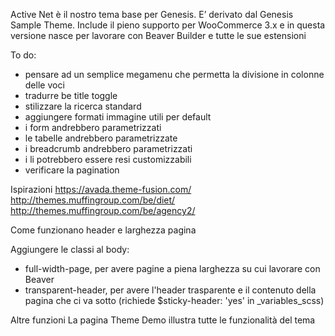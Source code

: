 Active Net è il nostro tema base per Genesis. E’ derivato dal Genesis
Sample Theme. Include il pieno supporto per WooCommerce 3.x e in 
questa versione nasce per lavorare con Beaver Builder e tutte le
sue estensioni



To do:

- pensare ad un semplice megamenu che permetta la divisione in colonne delle voci
- tradurre be title toggle
- stilizzare la ricerca standard
- aggiungere formati immagine utili per default
- i form andrebbero parametrizzati
- le tabelle andrebbero parametrizzate
- i breadcrumb andrebbero parametrizzati
- i li potrebbero essere resi customizzabili
- verificare la pagination


Ispirazioni
https://avada.theme-fusion.com/
http://themes.muffingroup.com/be/diet/
http://themes.muffingroup.com/be/agency2/


Come funzionano header e larghezza pagina

Aggiungere le classi al body:
- full-width-page, per avere pagine a piena larghezza su cui lavorare con Beaver
- transparent-header, per avere l'header trasparente e il contenuto della pagina che ci va sotto (richiede $sticky-header: 'yes' in _variables_scss)

Altre funzioni
La pagina Theme Demo illustra tutte le funzionalità del tema
